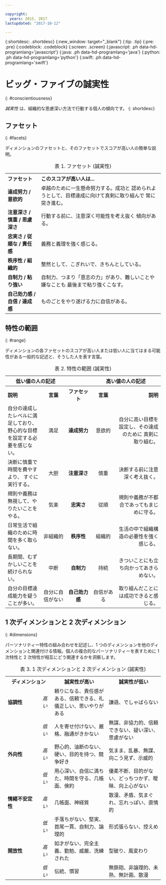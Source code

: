 ```yaml
---

copyright:
  years: 2015, 2017
lastupdated: "2017-10-12"

---
```


{:shortdesc: .shortdesc}
{:new_window: target="_blank"}
{:tip: .tip}
{:pre: .pre}
{:codeblock: .codeblock}
{:screen: .screen}
{:javascript: .ph data-hd-programlang='javascript'}
{:java: .ph data-hd-programlang='java'}
{:python: .ph data-hd-programlang='python'}
{:swift: .ph data-hd-programlang='swift'}

# ビッグ・ファイブの誠実性
{: #conscientiousness}

*誠実性* は、組織的な思慮深い方法で行動する個人の傾向です。
{: shortdesc}

## ファセット
{: #facets}

ディメンションのファセットと、そのファセットでスコアが高い人の簡単な説明。

<table>
  <caption>表 1. ファセット (誠実性)</caption>
  <tr>
    <th style="text-align:left">ファセット</th>
    <th style="text-align:left">このスコアが高い人は...</th>
  </tr>
  <tr>
    <td><strong>達成努力 / 意欲的</strong></td>
    <td>卓越のために一生懸命努力する。成功と
    認められようとして、目標達成に向けて真剣に取り組んで
    常に突き進む。</td>
  </tr>
  <tr>
    <td><strong>注意深さ / 慎重 / 思慮深さ</strong></td>
    <td>行動する前に、注意深く可能性を考え抜く
    傾向がある。</td>
  </tr>
  <tr>
    <td><strong>忠実さ / 従順な / 責任感</strong></td>
    <td>義務と義理を強く感じる。</td>
  </tr>
  <tr>
    <td><strong>秩序性 / 組織的</strong></td>
    <td>整然として、こぎれいで、きちんとしている。</td>
  </tr>
  <tr>
    <td><strong>自制力 / 粘り強い</strong></td>
    <td>自制力、つまり「意志の力」があり、難しいことや嫌なことも
    最後まで粘り強くこなす。</td>
  </tr>
  <tr>
    <td><strong>自己効力感 / 自信 / 達成感</strong></td>
    <td>ものごとをやり遂げる力に自信がある。</td>
  </tr>
</table>

## 特性の範囲
{: #range}

ディメンションの各ファセットのスコアが高い人または低い人に当てはまる可能性がある一般的な記述と、そうした人を表す言葉。

<table>
  <caption>表 2. 特性の範囲 (誠実性)</caption>
  <tr>
    <th colspan="2" style="text-align:center">低い値の人の記述</th>
    <th></th>
    <th colspan="2" style="text-align:center">高い値の人の記述</th>
  </tr>
  <tr>
    <th style="text-align:left; width:23%">説明</th>
    <th style="text-align:center; width:16%">言葉</th>
    <th style="text-align:center; width:16%">ファセット</th>
    <th style="text-align:center; width:16%">言葉</th>
    <th style="text-align:right">説明</th>
  </tr>
  <tr>
    <td style="text-align:left">自分の達成したレベルに満足しており、
      野心的な目標を設定する必要を感じない。</td>
    <td style="text-align:center">満足</td>
    <td style="text-align:center"><strong>達成努力</strong></td>
    <td style="text-align:center">意欲的</td>
    <td style="text-align:right">自分に高い目標を設定し、その達成のために
      真剣に取り組む。</td>
  </tr>
  <tr>
    <td style="text-align:left">決断に慎重で時間を費やすより、
      すぐに実行する。</td>
    <td style="text-align:center">大胆</td>
    <td style="text-align:center"><strong>注意深さ</strong></td>
    <td style="text-align:center">慎重</td>
    <td style="text-align:right">決断する前に注意深く考え抜く。</td>
  </tr>
  <tr>
    <td style="text-align:left">規則や義務は無視して、やりたいことをやる。</td>
    <td style="text-align:center">気楽</td>
    <td style="text-align:center"><strong>忠実さ</strong></td>
    <td style="text-align:center">従順</td>
    <td style="text-align:right">規則や義務が不都合であってもまじめに守る。</td>
  </tr>
  <tr>
    <td style="text-align:left">日常生活で組織のために時間を多く取らない。</td>
    <td style="text-align:center">非組織的</td>
    <td style="text-align:center"><strong>秩序性</strong></td>
    <td style="text-align:center">組織的</td>
    <td style="text-align:right">生活の中で組織構造の必要性を強く感じる。</td>
  </tr>
  <tr>
    <td style="text-align:left">長期間、むずかしいことを続けられない。</td>
    <td style="text-align:center">中断</td>
    <td style="text-align:center"><strong>自制力</strong></td>
    <td style="text-align:center">持続</td>
    <td style="text-align:right">きついことにも立ち向かってあきらめない。</td>
  </tr>
  <tr>
    <td style="text-align:left">自分の目標達成能力を疑うことが多い。</td>
    <td style="text-align:center">自分に自信がない</td>
    <td style="text-align:center"><strong>自己効力感</strong></td>
    <td style="text-align:center">自信がある</td>
    <td style="text-align:right">取り組んだことには成功できると感じる。</td>
  </tr>
</table>

## 1 次ディメンションと 2 次ディメンション
{: #dimensions}

パーソナリティー特性の組み合わせを記述し、1 つのディメンションを他のディメンションと関連付ける情報。個人の複合的なパーソナリティーを表すために 1 次特性と 2 次特性が相互にどう関連するかを洞察します。

<table>
  <caption>表 3. 1 次ディメンションと 2 次ディメンション (誠実性)</caption>
  <tr>
    <th colspan="2" style="width:30%">ディメンション</th>
    <th style="width:35%">誠実性が高い</th>
    <th style="width:35%">誠実性が低い</th>
  </tr>
  <tr>
    <td style="text-align:left"><strong>協調性</strong></td>
    <td style="text-align:center"><em>高い</em></td>
    <td>頼りになる、責任感がある、信頼できる、礼儀正しい、思いやりがある</td>
    <td>謙遜、でしゃばらない</td>
  </tr>
  <tr>
    <td></td>
    <td style="text-align:center"><em>低い</em></td>
    <td>人を寄せ付けない、厳格、融通がきかない</td>
    <td>無謀、非協力的、信頼できない、疑い深い、思慮がない</td>
  </tr>
  <tr>
    <td style="text-align:left"><strong>外向性</strong></td>
    <td style="text-align:center"><em>高い</em></td>
    <td>野心的、油断のない、硬い、目的を持つ、競争好き</td>
    <td>気まま、乱暴、無謀、向こう見ず、示威的</td>
  </tr>
  <tr>
    <td></td>
    <td style="text-align:center"><em>低い</em></td>
    <td>用心深い、自信に満ちた、時間を守る、几帳面、倹約</td>
    <td>優柔不断、目的がない、どっちつかず、曖昧、向上心がない</td>
  </tr>
  <tr>
    <td style="text-align:left"><strong>情緒不安定性</strong></td>
    <td style="text-align:center"><em>高い</em></td>
    <td>几帳面、神経質</td>
    <td>散漫、矛盾、気まぐれ、忘れっぽい、直情的</td>
  </tr>
  <tr>
    <td></td>
    <td style="text-align:center"><em>低い</em></td>
    <td>手落ちがない、堅実、首尾一貫、自制力、論理的</td>
    <td>形式張らない、控えめ</td>
  </tr>
  <tr>
    <td style="text-align:left"><strong>開放性</strong></td>
    <td style="text-align:center"><em>高い</em></td>
    <td>如才がない、完全主義、勤勉、威厳、洗練された</td>
    <td>型破り、風変わり</td>
  </tr>
  <tr>
    <td></td>
    <td style="text-align:center"><em>低い</em></td>
    <td>伝統、慣習</td>
    <td>無鉄砲、非論理的、未熟、無計画、散漫</td>
  </tr>
</table>
